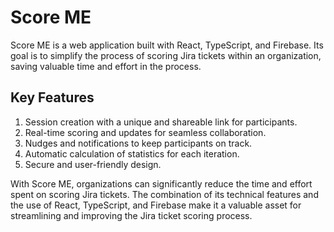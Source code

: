 <h1>Score ME</h1>

<p>Score ME is a web application built with React, TypeScript, and Firebase. Its goal is to simplify the process of scoring Jira tickets within an organization, saving valuable time and effort in the process.</p>

<h2>Key Features</h2>
<ol>
  <li>Session creation with a unique and shareable link for participants.</li>
  <li>Real-time scoring and updates for seamless collaboration.</li>
  <li>Nudges and notifications to keep participants on track.</li>
  <li>Automatic calculation of statistics for each iteration.</li>
  <li>Secure and user-friendly design.</li>
</ol>

<p>With Score ME, organizations can significantly reduce the time and effort spent on scoring Jira tickets. The combination of its technical features and the use of React, TypeScript, and Firebase make it a valuable asset for streamlining and improving the Jira ticket scoring process.</p>
